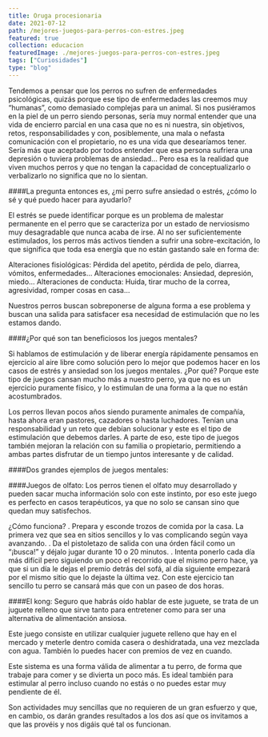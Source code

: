```yaml
---
title: Oruga procesionaria
date: 2021-07-12
path: /mejores-juegos-para-perros-con-estres.jpeg
featured: true
collection: educacion
featuredImage: ./mejores-juegos-para-perros-con-estres.jpeg
tags: ["Curiosidades"]
type: "blog"
---
```


Tendemos a pensar que los perros no sufren de enfermedades psicológicas, quizás porque ese tipo de enfermedades las creemos muy “humanas”, como demasiado complejas para un animal. 
Si nos pusiéramos en la piel de un perro siendo personas, sería muy normal entender que una vida de encierro parcial en una casa que no es ni nuestra, sin objetivos, retos, responsabilidades y con, posiblemente, una mala o nefasta comunicación con el propietario, no es una vida que desearíamos tener. Sería más que aceptado por todos entender que esa persona sufriera una depresión o tuviera problemas de ansiedad... Pero esa es la realidad que viven muchos perros y que no tengan la capacidad de conceptualizarlo o verbalizarlo no significa que no lo sientan.

####La pregunta entonces es, ¿mi perro sufre ansiedad o estrés, ¿cómo lo sé y qué puedo hacer para ayudarlo?

El estrés se puede identificar porque es un problema de malestar permanente en el perro que se caracteriza por un estado de nerviosismo muy desagradable que nunca acaba de irse. 
Al no ser suficientemente estimulados, los perros más activos tienden a sufrir una sobre-excitación, lo que significa que toda esa energía que no están gastando sale en forma de:

Alteraciones fisiológicas: Pérdida del apetito, pérdida de pelo, diarrea, vómitos, enfermedades…
Alteraciones emocionales: Ansiedad, depresión, miedo…
Alteraciones de conducta: Huida, tirar mucho de la correa, agresividad, romper cosas en casa…

Nuestros perros buscan sobreponerse de alguna forma a ese problema y buscan una salida para satisfacer esa necesidad de estimulación que no les estamos dando.


####¿Por qué son tan beneficiosos los juegos mentales?

Si hablamos de estimulación y de liberar energía rápidamente pensamos en ejercicio al aire libre como solución pero lo mejor que podemos hacer en los casos de estrés y ansiedad son los juegos mentales.
¿Por qué? Porque este tipo de juegos cansan mucho más a nuestro perro, ya que no es un ejercicio puramente físico, y lo estimulan de una forma a la que no están acostumbrados.

Los perros llevan pocos años siendo puramente animales de compañía, hasta ahora eran pastores, cazadores o hasta luchadores. Tenían una responsabilidad y un reto que debían solucionar y este es el tipo de estimulación que debemos darles.
A parte de eso, este tipo de juegos también mejoran la relación con su familia o propietario, permitiendo  a ambas partes disfrutar de un tiempo juntos interesante y de calidad.

####Dos grandes ejemplos de juegos mentales:

####Juegos de olfato: 
Los perros tienen el olfato muy desarrollado y pueden sacar mucha información solo con este instinto, por eso este juego es perfecto en casos terapéuticos, ya que no solo se cansan sino que quedan muy satisfechos.

¿Cómo funciona? 
. Prepara y esconde trozos de comida por la casa. La primera vez que sea en sitios sencillos y lo vas complicando según vaya avanzando.
. Da el pistoletazo de salida con una órden fácil como un “¡busca!” y déjalo jugar durante 10 o 20 minutos.
. Intenta ponerlo cada día más difícil pero siguiendo un poco el recorrido que el mismo perro hace, ya que si un día le dejas el premio detrás del sofá, al día siguiente empezará por el mismo sitio que lo dejaste la última vez.
Con este ejercicio tan sencillo tu perro se cansará más que con un paseo de dos horas.

####El kong: 
Seguro que habrás oído hablar de este juguete, se trata de un juguete relleno que sirve tanto para entretener como para ser una alternativa de alimentación ansiosa. 

Este juego consiste en utilizar cualquier juguete relleno que hay en el mercado y meterle dentro comida casera o deshidratada, una vez mezclada con agua. También lo puedes hacer con premios de vez en cuando.

Este sistema es una forma válida de alimentar a tu perro, de forma que trabaje para comer y se divierta un poco más. Es ideal también para estimular al perro incluso cuando no estás o no puedes estar muy pendiente de él.

Son actividades muy sencillas que no requieren de un gran esfuerzo y que, en cambio, os darán grandes resultados a los dos así que os invitamos a que las provéis y nos digáis qué tal os funcionan.

